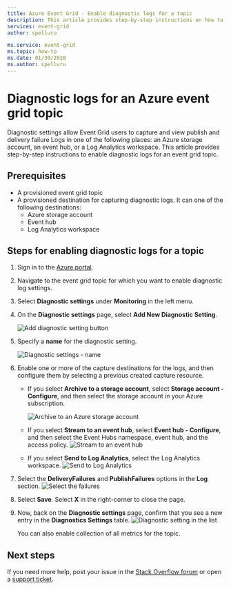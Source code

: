 ```yaml
---
title: Azure Event Grid - Enable diagnostic logs for a topic
description: This article provides step-by-step instructions on how to enable diagnostic logs for an Azure event grid topic.
services: event-grid
author: spelluru

ms.service: event-grid
ms.topic: how-to
ms.date: 01/30/2020
ms.author: spelluru
---
```


#  Diagnostic logs for an Azure event grid topic
Diagnostic settings allow Event Grid users to capture and view publish and delivery failure Logs in one of the following places: an Azure storage account, an event hub, or a Log Analytics workspace. This article provides step-by-step instructions to enable diagnostic logs for an event grid topic.

## Prerequisites

- A provisioned event grid topic
- A provisioned destination for capturing diagnostic logs. It can one of the following destinations:
    - Azure storage account
    - Event hub
    - Log Analytics workspace


## Steps for enabling diagnostic logs for a topic

1. Sign in to the [Azure portal](https://portal.azure.com).
2. Navigate to the event grid topic for which you want to enable diagnostic log settings. 
3. Select **Diagnostic settings** under **Monitoring** in the left menu.
4. On the **Diagnostic settings** page, select **Add New Diagnostic Setting**. 
    
    ![Add diagnostic setting button](./media/enable-diagnostic-logs-topic/diagnostic-settings-add.png)
5. Specify a **name** for the diagnostic setting. 

    ![Diagnostic settings - name](./media/enable-diagnostic-logs-topic/diagnostic-settings-name.png)	 
6. Enable one or more of the capture destinations for the logs, and then configure them by selecting a previous created capture resource. 
    - If you select **Archive to a storage account**, select **Storage account - Configure**, and then select the storage account in your Azure subscription. 

        ![Archive to an Azure storage account](./media/enable-diagnostic-logs-topic/archive-storage.png)
    - If you select **Stream to an event hub**, select **Event hub - Configure**, and then select the Event Hubs namespace, event hub, and the access policy. 
        ![Stream to an event hub](./media/enable-diagnostic-logs-topic/archive-event-hub.png)
    - If you select **Send to Log Analytics**, select the Log Analytics workspace.
        ![Send to Log Analytics](./media/enable-diagnostic-logs-topic/send-log-analytics.png)
7. Select the **DeliveryFailures** and **PublishFailures** options in the **Log** section. 
    ![Select the failures](./media/enable-diagnostic-logs-topic/log-failures.png)
8. Select **Save**. Select **X** in the right-corner to close the page. 
9. Now, back on the **Diagnostic settings** page, confirm that you see a new entry in the **Diagnostics Settings** table. 
    ![Diagnostic setting in the list](./media/enable-diagnostic-logs-topic/diagnostic-setting-list.png)

	 You can also enable collection of all metrics for the topic. 

## Next steps
If you need more help, post your issue in the [Stack Overflow forum](https://stackoverflow.com/questions/tagged/azure-eventgrid) or open a [support ticket](https://azure.microsoft.com/support/options/). 
